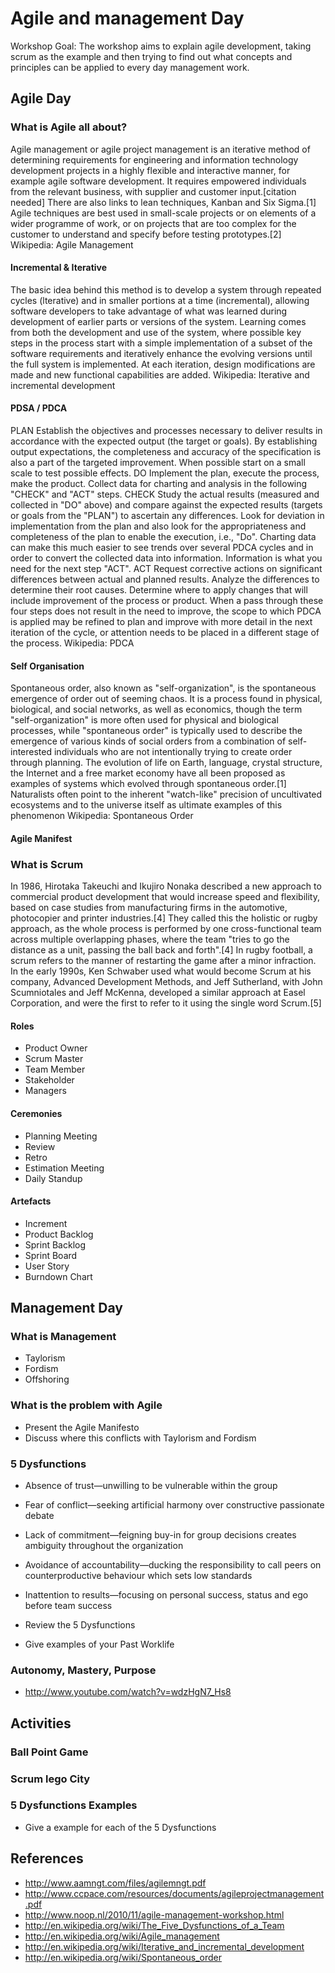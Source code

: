 # Agile and management Day

Workshop Goal: The workshop aims to explain agile development, taking scrum as the example and then trying to find out what concepts and principles can be applied to every day management work. 

## Agile Day

### What is Agile all about? 

Agile management or agile project management is an iterative method of determining requirements for engineering and information technology development projects in a highly flexible and interactive manner, for example agile software development. It requires empowered individuals from the relevant business, with supplier and customer input.[citation needed] There are also links to lean techniques, Kanban and Six Sigma.[1] Agile techniques are best used in small-scale projects or on elements of a wider programme of work, or on projects that are too complex for the customer to understand and specify before testing prototypes.[2]
Wikipedia: Agile Management

#### Incremental & Iterative 

The basic idea behind this method is to develop a system through repeated cycles (lterative) and in smaller portions at a time (incremental), allowing software developers to take advantage of what was learned during development of earlier parts or versions of the system. Learning comes from both the development and use of the system, where possible key steps in the process start with a simple implementation of a subset of the software requirements and iteratively enhance the evolving versions until the full system is implemented. At each iteration, design modifications are made and new functional capabilities are added.
Wikipedia: Iterative and incremental development

#### PDSA / PDCA

PLAN
Establish the objectives and processes necessary to deliver results in accordance with the expected output (the target or goals). By establishing output expectations, the completeness and accuracy of the specification is also a part of the targeted improvement. When possible start on a small scale to test possible effects.
DO
Implement the plan, execute the process, make the product. Collect data for charting and analysis in the following "CHECK" and "ACT" steps.
CHECK
Study the actual results (measured and collected in "DO" above) and compare against the expected results (targets or goals from the "PLAN") to ascertain any differences. Look for deviation in implementation from the plan and also look for the appropriateness and completeness of the plan to enable the execution, i.e., "Do". Charting data can make this much easier to see trends over several PDCA cycles and in order to convert the collected data into information. Information is what you need for the next step "ACT".
ACT
Request corrective actions on significant differences between actual and planned results. Analyze the differences to determine their root causes. Determine where to apply changes that will include improvement of the process or product. When a pass through these four steps does not result in the need to improve, the scope to which PDCA is applied may be refined to plan and improve with more detail in the next iteration of the cycle, or attention needs to be placed in a different stage of the process.
Wikipedia: PDCA

#### Self Organisation

Spontaneous order, also known as "self-organization", is the spontaneous emergence of order out of seeming chaos. It is a process found in physical, biological, and social networks, as well as economics, though the term "self-organization" is more often used for physical and biological processes, while "spontaneous order" is typically used to describe the emergence of various kinds of social orders from a combination of self-interested individuals who are not intentionally trying to create order through planning. The evolution of life on Earth, language, crystal structure, the Internet and a free market economy have all been proposed as examples of systems which evolved through spontaneous order.[1] Naturalists often point to the inherent "watch-like" precision of uncultivated ecosystems and to the universe itself as ultimate examples of this phenomenon
Wikipedia: Spontaneous Order

#### Agile Manifest

### What is Scrum

In 1986, Hirotaka Takeuchi and Ikujiro Nonaka described a new approach to commercial product development that would increase speed and flexibility, based on case studies from manufacturing firms in the automotive, photocopier and printer industries.[4] They called this the holistic or rugby approach, as the whole process is performed by one cross-functional team across multiple overlapping phases, where the team "tries to go the distance as a unit, passing the ball back and forth".[4]
In rugby football, a scrum refers to the manner of restarting the game after a minor infraction. In the early 1990s, Ken Schwaber used what would become Scrum at his company, Advanced Development Methods, and Jeff Sutherland, with John Scumniotales and Jeff McKenna, developed a similar approach at Easel Corporation, and were the first to refer to it using the single word Scrum.[5]

#### Roles

* Product Owner
* Scrum Master
* Team Member
* Stakeholder
* Managers

#### Ceremonies 

* Planning Meeting 
* Review
* Retro
* Estimation Meeting
* Daily Standup

#### Artefacts

* Increment
* Product Backlog 
* Sprint Backlog 
* Sprint Board
* User Story 
* Burndown Chart

##  Management Day

### What is Management 

* Taylorism
* Fordism
* Offshoring

### What is the problem with Agile

* Present the Agile Manifesto
* Discuss where this conflicts with Taylorism and Fordism

### 5 Dysfunctions

* Absence of trust—unwilling to be vulnerable within the group
* Fear of conflict—seeking artificial harmony over constructive passionate debate
* Lack of commitment—feigning buy-in for group decisions creates ambiguity throughout the organization
* Avoidance of accountability—ducking the responsibility to call peers on counterproductive behaviour which sets low standards
* Inattention to results—focusing on personal success, status and ego before team success

* Review the 5 Dysfunctions 
* Give examples of your Past Worklife 

### Autonomy, Mastery, Purpose

* http://www.youtube.com/watch?v=wdzHgN7_Hs8

## Activities

### Ball Point Game

### Scrum lego City

### 5 Dysfunctions Examples
* Give a example for each of the 5 Dysfunctions

## References 
* http://www.aamngt.com/files/agilemngt.pdf
* http://www.ccpace.com/resources/documents/agileprojectmanagement.pdf
* http://www.noop.nl/2010/11/agile-management-workshop.html
* http://en.wikipedia.org/wiki/The_Five_Dysfunctions_of_a_Team
* http://en.wikipedia.org/wiki/Agile_management
* http://en.wikipedia.org/wiki/Iterative_and_incremental_development
* http://en.wikipedia.org/wiki/Spontaneous_order
